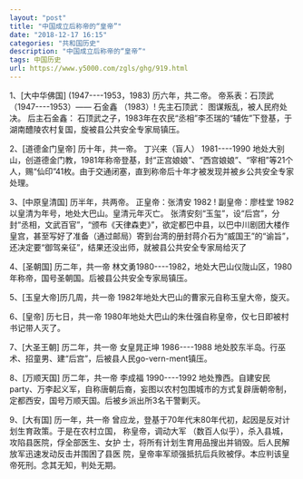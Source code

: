 ```yaml
---
layout: "post"
title: "中国成立后称帝的“皇帝”"
date: "2018-12-17 16:15"
categories: "共和国历史"
description: "中国成立后称帝的“皇帝”"
tags: 中国历史
url: https://www.y5000.com/zgls/ghg/919.html
---
```






1、[大中华佛国] (1947----1953，1983) 历六年，共二帝。 帝系表：石顶武 （1947----1953）—— 石金鑫 （1983）!
先主石顶武： 图谋叛乱，被人民府处决。 后主石金鑫：
石顶武之子，1983年在农民“丞相”李丕瑞的“辅佐”下登基，于湖南醴陵农村复国，旋被县公共安全专家局镇压。

2、[道德金门皇帝] 历十年，共一帝。 丁兴来（盲人） 1981----1990
地处大别山，创道德金门教，1981年称帝登基，封“正宫娘娘”、“西宫娘娘”、“宰相”等21个人，赐“仙印”41枚。由于交通闭塞，直到称帝后十年才被发现并被乡公共安全专家处理。

3、[中原皇清国] 历半年，共两帝。 正皇帝：张清安 1982 ! 副皇帝：廖桂堂 1982 以皇清为年号，地处大巴山。皇清元年灭亡。
张清安刻“玉玺”，设“后宫”，分封“丞相，文武百官”，“颁布《天律森吏》”，欲定都巴中县，以巴中川剧团大楼作皇宫，甚至写好了准备（通过邮局）寄到台湾的册封蒋介石为“威国王”的“谕旨”，还决定要“御驾亲征”，结果还没出师，就被县公共安全专家局给灭了

4、[圣朝国] 历二年，共一帝 林文勇1980----1982，地处大巴山仪陇山区，1980年称帝，国号圣朝国。后被县公共安全专家局镇压。

5、[玉皇大帝]历几周，共一帝 1982年地处大巴山的曹家元自称玉皇大帝，旋灭。

6、[皇帝] 历七日，共一帝 1980年地处大巴山的朱仕强自称皇帝，仅七日即被村书记带人灭了。

7、[大圣王朝] 历二年，共一帝 女皇晁正坤 1986----1988 地处胶东半岛。行巫术、招童男、建“后宫”，后被县人民go-vern-ment镇压。

8、[万顺天国] 历二年，共一帝 李成福 1990----1992
地处豫西。自建安民party、万李起义军，自称唐朝后裔，妄图以农村包围城市的方式复辟唐朝帝制，定都西安，国号万顺天国。后被乡派出所3名干警剿灭。

9、[大有国] 历一年，共一帝 曾应龙，登基于70年代末80年代初，起因是反对计划生育政策。于是在农村立国， 称皇帝，调动大军
（数百人似乎），杀入县城，攻陷县医院，俘全部医生、女护 士，将所有计划生育用品搜出并销毁。后人民解放军迅速发动反击并围困了县医
院，皇帝率军顽强抵抗后兵败被俘。本应判该皇帝死刑。念其无知，判处无期。
